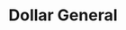 ---
title: "Dollar General"
url: /hendersonville/dollar-general-brookside-camp-road/
shop: variety store
---
